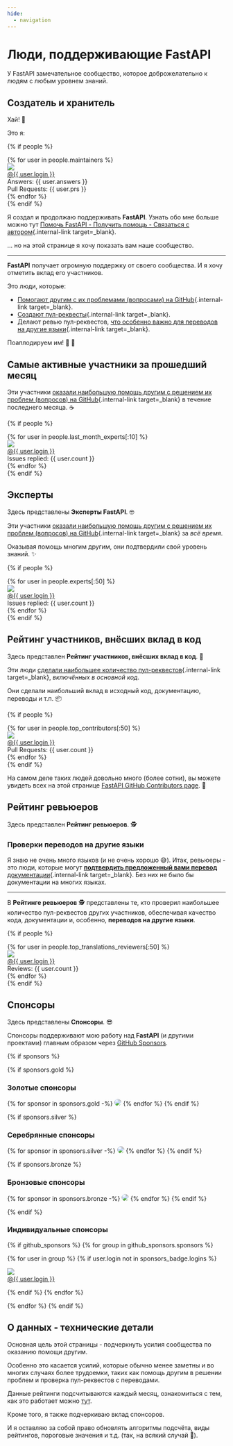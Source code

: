 ```yaml
---
hide:
  - navigation
---
```


# Люди, поддерживающие FastAPI

У FastAPI замечательное сообщество, которое доброжелательно к людям с любым уровнем знаний.

## Создатель и хранитель

Хай! 👋

Это я:

{% if people %}
<div class="user-list user-list-center">
{% for user in people.maintainers %}

<div class="user"><a href="{{ user.url }}" target="_blank"><div class="avatar-wrapper"><img src="{{ user.avatarUrl }}"/></div><div class="title">@{{ user.login }}</div></a> <div class="count">Answers: {{ user.answers }}</div><div class="count">Pull Requests: {{ user.prs }}</div></div>
{% endfor %}

</div>
{% endif %}

Я создал и продолжаю поддерживать **FastAPI**. Узнать обо мне больше можно тут [Помочь FastAPI - Получить помощь - Связаться с автором](help-fastapi.md#_2){.internal-link target=_blank}.

... но на этой странице я хочу показать вам наше сообщество.

---

**FastAPI** получает огромную поддержку от своего сообщества. И я хочу отметить вклад его участников.

Это люди, которые:

* [Помогают другим с их проблемами (вопросами) на GitHub](help-fastapi.md#github_1){.internal-link target=_blank}.
* [Создают пул-реквесты](help-fastapi.md#-_1){.internal-link target=_blank}.
* Делают ревью пул-реквестов, [что особенно важно для переводов на другие языки](contributing.md#_8){.internal-link target=_blank}.

Поаплодируем им! 👏 🙇

## Самые активные участники за прошедший месяц

Эти участники [оказали наибольшую помощь другим с решением их проблем (вопросов) на GitHub](help-fastapi.md#github_1){.internal-link target=_blank} в течение последнего месяца. ☕

{% if people %}
<div class="user-list user-list-center">
{% for user in people.last_month_experts[:10] %}

<div class="user"><a href="{{ user.url }}" target="_blank"><div class="avatar-wrapper"><img src="{{ user.avatarUrl }}"/></div><div class="title">@{{ user.login }}</div></a> <div class="count">Issues replied: {{ user.count }}</div></div>
{% endfor %}

</div>
{% endif %}

## Эксперты

Здесь представлены **Эксперты FastAPI**. 🤓

Эти участники [оказали наибольшую помощь другим с решением их проблем (вопросов) на GitHub](help-fastapi.md#github_1){.internal-link target=_blank} за *всё время*.

Оказывая помощь многим другим, они подтвердили свой уровень знаний. ✨

{% if people %}
<div class="user-list user-list-center">
{% for user in people.experts[:50] %}

<div class="user"><a href="{{ user.url }}" target="_blank"><div class="avatar-wrapper"><img src="{{ user.avatarUrl }}"/></div><div class="title">@{{ user.login }}</div></a> <div class="count">Issues replied: {{ user.count }}</div></div>
{% endfor %}

</div>
{% endif %}

## Рейтинг участников, внёсших вклад в код

Здесь представлен **Рейтинг участников, внёсших вклад в код**. 👷

Эти люди [сделали наибольшее количество пул-реквестов](help-fastapi.md#-_1){.internal-link target=_blank}, *включённых в основной код*.

Они сделали наибольший вклад в исходный код, документацию, переводы и т.п. 📦

{% if people %}
<div class="user-list user-list-center">
{% for user in people.top_contributors[:50] %}

<div class="user"><a href="{{ user.url }}" target="_blank"><div class="avatar-wrapper"><img src="{{ user.avatarUrl }}"/></div><div class="title">@{{ user.login }}</div></a> <div class="count">Pull Requests: {{ user.count }}</div></div>
{% endfor %}

</div>
{% endif %}

На самом деле таких людей довольно много (более сотни), вы можете увидеть всех на этой странице <a href="https://github.com/fastapi/fastapi/graphs/contributors" class="external-link" target="_blank">FastAPI GitHub Contributors page</a>. 👷

## Рейтинг ревьюеров

Здесь представлен **Рейтинг ревьюеров**. 🕵️

### Проверки переводов на другие языки

Я знаю не очень много языков (и не очень хорошо 😅).
Итак, ревьюеры - это люди, которые могут [**подтвердить предложенный вами перевод** документации](contributing.md#_8){.internal-link target=_blank}. Без них не было бы документации на многих языках.

---

В **Рейтинге ревьюеров** 🕵️ представлены те, кто проверил наибольшее количество пул-реквестов других участников, обеспечивая качество кода, документации и, особенно, **переводов на другие языки**.

{% if people %}
<div class="user-list user-list-center">
{% for user in people.top_translations_reviewers[:50] %}

<div class="user"><a href="{{ user.url }}" target="_blank"><div class="avatar-wrapper"><img src="{{ user.avatarUrl }}"/></div><div class="title">@{{ user.login }}</div></a> <div class="count">Reviews: {{ user.count }}</div></div>
{% endfor %}

</div>
{% endif %}

## Спонсоры

Здесь представлены **Спонсоры**. 😎

Спонсоры поддерживают мою работу над **FastAPI** (и другими проектами) главным образом через <a href="https://github.com/sponsors/tiangolo" class="external-link" target="_blank">GitHub Sponsors</a>.

{% if sponsors %}

{% if sponsors.gold %}

### Золотые спонсоры

{% for sponsor in sponsors.gold -%}
<a href="{{ sponsor.url }}" target="_blank" title="{{ sponsor.title }}"><img src="{{ sponsor.img }}" style="border-radius:15px"></a>
{% endfor %}
{% endif %}

{% if sponsors.silver %}

### Серебрянные спонсоры

{% for sponsor in sponsors.silver -%}
<a href="{{ sponsor.url }}" target="_blank" title="{{ sponsor.title }}"><img src="{{ sponsor.img }}" style="border-radius:15px"></a>
{% endfor %}
{% endif %}

{% if sponsors.bronze %}

### Бронзовые спонсоры

{% for sponsor in sponsors.bronze -%}
<a href="{{ sponsor.url }}" target="_blank" title="{{ sponsor.title }}"><img src="{{ sponsor.img }}" style="border-radius:15px"></a>
{% endfor %}
{% endif %}

{% endif %}

### Индивидуальные спонсоры

{% if github_sponsors %}
{% for group in github_sponsors.sponsors %}

<div class="user-list user-list-center">

{% for user in group %}
{% if user.login not in sponsors_badge.logins %}

<div class="user"><a href="{{ user.url }}" target="_blank"><div class="avatar-wrapper"><img src="{{ user.avatarUrl }}"/></div><div class="title">@{{ user.login }}</div></a></div>

{% endif %}
{% endfor %}

</div>

{% endfor %}
{% endif %}

## О данных - технические детали

Основная цель этой страницы - подчеркнуть усилия сообщества по оказанию помощи другим.

Особенно это касается усилий, которые обычно менее заметны и во многих случаях более трудоемки, таких как помощь другим в решении проблем и проверка пул-реквестов с переводами.

Данные рейтинги подсчитываются каждый месяц, ознакомиться с тем, как это работает можно <a href="https://github.com/fastapi/fastapi/blob/master/.github/actions/people/app/main.py" class="external-link" target="_blank">тут</a>.

Кроме того, я также подчеркиваю вклад спонсоров.

И я оставляю за собой право обновлять алгоритмы подсчёта, виды рейтингов, пороговые значения и т.д. (так, на всякий случай 🤷).

